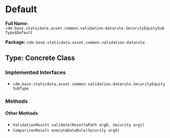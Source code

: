 # Default

**Full Name:** `cdm.base.staticdata.asset.common.validation.datarule.SecurityEquitySubType$Default`

**Package:** `cdm.base.staticdata.asset.common.validation.datarule`

## Type: Concrete Class

### Implemented Interfaces

- `cdm.base.staticdata.asset.common.validation.datarule.SecurityEquitySubType`

### Methods

#### Other Methods

- `ValidationResult validate(RosettaPath arg0, Security arg1)`
- `ComparisonResult executeDataRule(Security arg0)`

